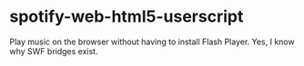 # spotify-web-html5-userscript
Play music on the browser without having to install Flash Player. Yes, I know why SWF bridges exist.
